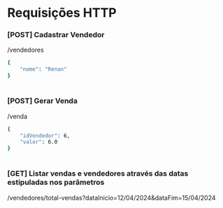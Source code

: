 # Requisições HTTP
### [POST] Cadastrar Vendedor
/vendedores
```sh
{
    "nome": "Renan"
}
```
#
### [POST] Gerar Venda
/venda
```sh
{
    "idVendedor": 6,
    "valor": 6.0
}
```
#
### [GET] Listar vendas e vendedores através das datas estipuladas nos parâmetros
/vendedores/total-vendas?dataInicio=12/04/2024&dataFim=15/04/2024
